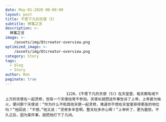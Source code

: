 ```yaml
---
date: May-01-2020 00:00:00
layout: post
title: 不愿下凡的天使（5）
subtitle: 神寓之言
description: >-
  神寓之言
image: >-
    /assets/img/Qtcreator-overview.png
optimized_image: >-
    /assets/img/Qtcreator-overview.png
category: Story
tags:
  - blog
  - Story
author: Ron
paginate: true
---
```


							　　1220，《不愿下凡的天使（5）》在天堂里，每天都有成千上万的天使在一起灵修，但有一个天使经常不参加。天使长就把这件事告诉了上帝，上帝甚为恼火，便问那个天使说：“你为什么不和其他天使一起灵修，难道你不想在天堂里获得更高的地位吗？”他回说：“不想。”他又说：“灵修多辛苦啊，整天玩多开心啊！”上帝听了，更为震怒，不久之后，因为某件事，就把他打下了凡间。
							
							
						